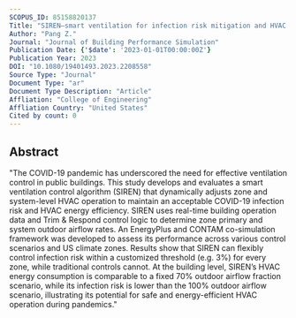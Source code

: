 ```yaml
---
SCOPUS_ID: 85158820137
Title: "SIREN–smart ventilation for infection risk mitigation and HVAC energy efficiency: a case study amid the COVID-19 pandemic"
Author: "Pang Z."
Journal: "Journal of Building Performance Simulation"
Publication Date: {'$date': '2023-01-01T00:00:00Z'}
Publication Year: 2023
DOI: "10.1080/19401493.2023.2208558"
Source Type: "Journal"
Document Type: "ar"
Document Type Description: "Article"
Affliation: "College of Engineering"
Affliation Country: "United States"
Cited by count: 0
---
```


## Abstract
"The COVID-19 pandemic has underscored the need for effective ventilation control in public buildings. This study develops and evaluates a smart ventilation control algorithm (SIREN) that dynamically adjusts zone and system-level HVAC operation to maintain an acceptable COVID-19 infection risk and HVAC energy efficiency. SIREN uses real-time building operation data and Trim & Respond control logic to determine zone primary and system outdoor airflow rates. An EnergyPlus and CONTAM co-simulation framework was developed to assess its performance across various control scenarios and US climate zones. Results show that SIREN can flexibly control infection risk within a customized threshold (e.g. 3%) for every zone, while traditional controls cannot. At the building level, SIREN’s HVAC energy consumption is comparable to a fixed 70% outdoor airflow fraction scenario, while its infection risk is lower than the 100% outdoor airflow scenario, illustrating its potential for safe and energy-efficient HVAC operation during pandemics."
